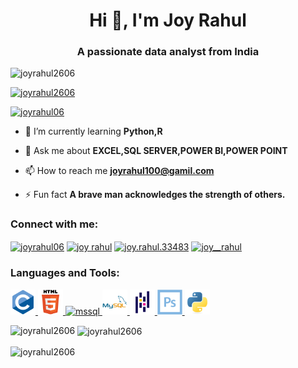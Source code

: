 <h1 align="center">Hi 👋, I'm Joy Rahul</h1>
<h3 align="center">A passionate data analyst from India</h3>

<p align="left"> <img src="https://komarev.com/ghpvc/?username=joyrahul2606&label=Profile%20views&color=0e75b6&style=flat" alt="joyrahul2606" /> </p>

<p align="left"> <a href="https://github.com/ryo-ma/github-profile-trophy"><img src="https://github-profile-trophy.vercel.app/?username=joyrahul2606" alt="joyrahul2606" /></a> </p>

<p align="left"> <a href="https://twitter.com/joyrahul06" target="blank"><img src="https://img.shields.io/twitter/follow/joyrahul06?logo=twitter&style=for-the-badge" alt="joyrahul06" /></a> </p>

- 🌱 I’m currently learning **Python,R**

- 💬 Ask me about **EXCEL,SQL SERVER,POWER BI,POWER POINT**

- 📫 How to reach me **joyrahul100@gamil.com**

- ⚡ Fun fact **A brave man acknowledges the strength of others.**

<h3 align="left">Connect with me:</h3>
<p align="left">
<a href="https://twitter.com/joyrahul06" target="blank"><img align="center" src="https://raw.githubusercontent.com/rahuldkjain/github-profile-readme-generator/master/src/images/icons/Social/twitter.svg" alt="joyrahul06" height="30" width="40" /></a>
<a href="https://linkedin.com/in/joy rahul" target="blank"><img align="center" src="https://raw.githubusercontent.com/rahuldkjain/github-profile-readme-generator/master/src/images/icons/Social/linked-in-alt.svg" alt="joy rahul" height="30" width="40" /></a>
<a href="https://fb.com/joy.rahul.33483" target="blank"><img align="center" src="https://raw.githubusercontent.com/rahuldkjain/github-profile-readme-generator/master/src/images/icons/Social/facebook.svg" alt="joy.rahul.33483" height="30" width="40" /></a>
<a href="https://instagram.com/joy__rahul" target="blank"><img align="center" src="https://raw.githubusercontent.com/rahuldkjain/github-profile-readme-generator/master/src/images/icons/Social/instagram.svg" alt="joy__rahul" height="30" width="40" /></a>
</p>

<h3 align="left">Languages and Tools:</h3>
<p align="left"> <a href="https://www.cprogramming.com/" target="_blank" rel="noreferrer"> <img src="https://raw.githubusercontent.com/devicons/devicon/master/icons/c/c-original.svg" alt="c" width="40" height="40"/> </a> <a href="https://www.w3.org/html/" target="_blank" rel="noreferrer"> <img src="https://raw.githubusercontent.com/devicons/devicon/master/icons/html5/html5-original-wordmark.svg" alt="html5" width="40" height="40"/> </a> <a href="https://www.microsoft.com/en-us/sql-server" target="_blank" rel="noreferrer"> <img src="https://www.svgrepo.com/show/303229/microsoft-sql-server-logo.svg" alt="mssql" width="40" height="40"/> </a> <a href="https://www.mysql.com/" target="_blank" rel="noreferrer"> <img src="https://raw.githubusercontent.com/devicons/devicon/master/icons/mysql/mysql-original-wordmark.svg" alt="mysql" width="40" height="40"/> </a> <a href="https://pandas.pydata.org/" target="_blank" rel="noreferrer"> <img src="https://raw.githubusercontent.com/devicons/devicon/2ae2a900d2f041da66e950e4d48052658d850630/icons/pandas/pandas-original.svg" alt="pandas" width="40" height="40"/> </a> <a href="https://www.photoshop.com/en" target="_blank" rel="noreferrer"> <img src="https://raw.githubusercontent.com/devicons/devicon/master/icons/photoshop/photoshop-line.svg" alt="photoshop" width="40" height="40"/> </a> <a href="https://www.python.org" target="_blank" rel="noreferrer"> <img src="https://raw.githubusercontent.com/devicons/devicon/master/icons/python/python-original.svg" alt="python" width="40" height="40"/> </a> </p>

<p><img align="left" src="https://github-readme-stats.vercel.app/api/top-langs?username=joyrahul2606&show_icons=true&locale=en&layout=compact" alt="joyrahul2606" /></p>

<p>&nbsp;<img align="center" src="https://github-readme-stats.vercel.app/api?username=joyrahul2606&show_icons=true&locale=en" alt="joyrahul2606" /></p>

<p><img align="center" src="https://github-readme-streak-stats.herokuapp.com/?user=joyrahul2606&" alt="joyrahul2606" /></p>
